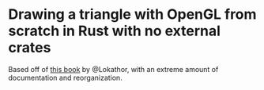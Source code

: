 # Drawing a triangle with OpenGL from scratch in Rust with no external crates

Based off of [this book][book-link] by @Lokathor, with an extreme amount
of documentation and reorganization.

[book-link]: https://rust-tutorials.github.io/triangle-from-scratch/introduction.html
